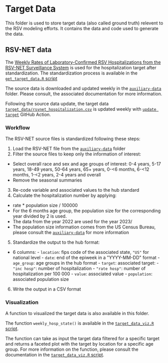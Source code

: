 # Target Data

This folder is used to store target data (also called ground truth) relevent
to the RSV modeling efforts.
It contains the data and code used to generate the data.

## RSV-NET data

The [Weekly Rates of Laboratory-Confirmed RSV Hospitalizations from the RSV-NET Surveillance System](https://data.cdc.gov/Public-Health-Surveillance/Weekly-Rates-of-Laboratory-Confirmed-RSV-Hospitali/29hc-w46k)
is used for the hospitalization target after standardization. 
The standardization process is available in the 
[`get_target_data.R` script](./target-data/get_target_data.R)

The source data is downloaded and updated weekly in the 
[`auxiliary-data`](./auxiliary-data/) folder. Please consult, the 
associated documentation for more information.

Following the source data update, the target data 
[`target_data/rsvnet_hospitalization.csv`](./target-data/rsvnet_hospitalization.csv)
is updated weekly with [`update target`](./.github/workflows/update-target.yaml) 
GitHub Action.

### Workflow

The RSV-NET source files is standardized following these steps:

1. Load the RSV-NET file from the [`auxiliary-data`](./auxiliary-data/) folder
2. Filter the source files to keep only the information of interest:
  - Select overall race and sex and age groups of interest: 0-4 years, 5-17 
  years, 18-49 years, 50-64 years, 65+ years, 0-<6 months, 6-<12 months, 
  1-<2 years, 2-4 years and overall
  - Remove the seasonal summaries
3. Re-code variable and associated values to the hub standard
4. Calculate the hospitalization number by applying:
  -  rate * population size / 100000
  - For the 6 months age group, the population size for the corresponding year
  divided by 2 is used.
  - The data from the year 2022 are used for the year 2023/
  - The population size information comes from the US Census Bureau, please
  consult the [`auxiliary-data`](./auxiliary-data/) for more
  information
5. Standardize the output to the hub format:
  - 6 columns:
          - `location`: fips code of the associated state, `"US"` for national 
          level
          - `date`: end of the epiweek in a "YYYY-MM-DD" format
          - `age_group`: age groups in the hub format
          - `target`: associated target:
                  - `"inc hosp"`: number of hospitalization
                  - `"rate hosp"`: number of hospitalization per 100 000 
          - `value`: associated value
          - `population`: associated population size
6. Write the output in a CSV format

### Visualization

A function to visualized the target data is also available in this folder. 

The function `weekly_hosp_state()` is available in the 
[`target_data_viz.R` script](./target-data/target_data_viz.R). 

The function can take as input the target data filtered for a specific target
and returns a faceted plot with the target by location for a specific age group. 
For more information on the function, please consult the documentation in the 
[`target_data_viz.R` script](./target-data/target_data_viz.R). 




